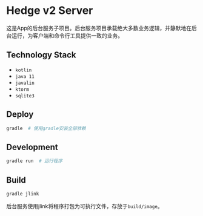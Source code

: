 # Hedge v2 Server
这是App的后台服务子项目。后台服务项目承载绝大多数业务逻辑，并静默地在后台运行，为客户端和命令行工具提供一致的业务。

## Technology Stack
* `kotlin`
* `java 11`
* `javalin`
* `ktorm`
* `sqlite3`

## Deploy
```sh
gradle  # 使用gradle安装全部依赖
```

## Development
```sh
gradle run  # 运行程序
```

## Build
```sh
gradle jlink
```
后台服务使用jlink将程序打包为可执行文件，存放于`build/image`。